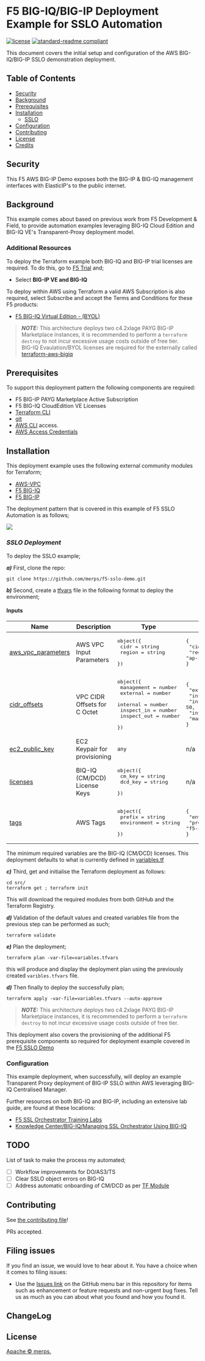 # F5 BIG-IQ/BIG-IP Deployment Example for SSLO Automation

[![license](https://img.shields.io/github/license/merps/f5-sslo-demo)](LICENSE)
[![standard-readme compliant](https://img.shields.io/badge/readme%20style-standard-brightgreen.svg?style=flat-square)](https://github.com/RichardLitt/standard-readme)

This document covers the initial setup and configuration of the AWS BIG-IQ/BIG-IP SSLO demonstration deployment.

## Table of Contents

- [Security](#security)
- [Background](#background)
- [Prerequisites](#prerequisites)
- [Installation](#installation)
  - [SSLO](#sslo-deployment)
- [Configuration](#configuration)
- [Contributing](#contributing)
- [License](#license)
- [Credits](#credits)

## Security

This F5 AWS BIG-IP Demo exposes both the BIG-IP & BIG-IQ management interfaces with ElasticIP's to the public internet.


## Background

This example comes about based on previous work from F5 Development & Field, to provide automation examples leveraging
BIG-IQ Cloud Edition and BIG-IQ VE's Transparent-Proxy deployment model.  

### Additional Resources

To deploy the Terraform example both BIG-IQ and BIG-IP trial licenses are required.  To do this,
go to [F5 Trial](https://f5.com/products/trials/product-trials) and;

   * Select **BIG-IP VE and BIG-IQ**

To deploy within AWS using Terraform a valid AWS Subscription is also required, select 
Subscribe and accept the Terms and Conditions for these F5 products:

   * [F5 BIG-IQ Virtual Edition - (BYOL)](https://aws.amazon.com/marketplace/pp/B00KIZG6KA)

> **_NOTE:_** This architecture deploys two c4.2xlage PAYG BIG-IP Marketplace instances, it is 
recommended to perform a `terraform destroy` to not incur excessive usage costs outside of free tier.  
> BIG-IQ Evaulation/BYOL licenses are required for the externally called [terraform-aws-bigiq](https://github.com/merps/terraform-aws-bigiq)


## Prerequisites

To support this deployment pattern the following components are required:

* F5 BIG-IP PAYG Marketplace Active Subscription
* F5 BIG-IQ CloudEdition VE Licenses
* [Terraform CLI](https://www.terraform.io/docs/cli-index.html)
* [git](https://git-scm.com/)
* [AWS CLI](https://aws.amazon.com/cli/) access.
* [AWS Access Credentials](https://docs.aws.amazon.com/general/latest/gr/aws-security-credentials.html)


## Installation 

This deployment example uses the following external community modules for Terraform;

* [AWS-VPC](https://github.com/terraform-aws-modules/terraform-aws-vpc)
* [F5 BIG-IQ](https://github.com/merps/terraform-aws-bigiq)
* [F5 BIG-IP](https://github.com/merps/terraform-aws-bigip)

The deployment pattern that is covered in this example of F5 SSLO Automation is as follows;

![](../images/transparent-proxy.png)

### *SSLO Deployment*

To deploy the SSLO example;

***a)*** First, clone the repo:
```
git clone https://github.com/merps/f5-sslo-demo.git
```

***b)*** Second, create a [tfvars](https://www.terraform.io/docs/configuration/variables.html) file in the following format to deploy the environment;

#### Inputs
| Name | Description | Type | Default | Required |
|------|-------------|------|---------|:--------:|
| <a name="input_aws_vpc_parameters"></a> [aws\_vpc\_parameters](#input\_aws\_vpc\_parameters) | AWS VPC Input Parameters | <pre>object({<br>    cidr   = string<br>    region = string<br>  })</pre> | <pre>{<br>  "cidr": "10.0.0.0/16",<br>  "region": "ap-southeast-2"<br>}</pre> | no |
| <a name="input_cidr_offsets"></a> [cidr\_offsets](#input\_cidr\_offsets) | VPC CIDR Offsets for C Octet | <pre>object({<br>    management  = number<br>    external    = number<br>    internal    = number<br>    inspect_in  = number<br>    inspect_out = number<br>  })</pre> | <pre>{<br>  "external": 0,<br>  "inspect_in": 40,<br>  "inspect_out": 50,<br>  "internal": 20,<br>  "management": 10<br>}</pre> | no |
| <a name="input_ec2_public_key"></a> [ec2\_public\_key](#input\_ec2\_public\_key) | EC2 Keypair for provisioning | `any` | n/a | yes |
| <a name="input_licenses"></a> [licenses](#input\_licenses) | BIQ-IQ (CM/DCD) License Keys | <pre>object({<br>    cm_key = string<br>    dcd_key = string<br>  })</pre> | n/a | yes |
| <a name="input_tags"></a> [tags](#input\_tags) | AWS Tags | <pre>object({<br>    prefix      = string<br>    environment = string<br>  })</pre> | <pre>{<br>  "environment": "demo",<br>  "prefix": "f5-sslo"<br>}</pre> | no |

The minimum required variables are the BIG-IQ (CM/DCD) licenses.  This deployment defaults to what is currently defined in [variables.tf](https://github.com/merps/f5-sslo-demo/blob/master/src/variables.tf)

***c)*** Third, get and initialise the Terraform deployment as follows:
```commandline
cd src/
terraform get ; terraform init
```
This will download the required modules from both GitHub and the Terraform Registry.

***d)*** Validation of the default values and created variables file from the previous step can be performed as such;
```commandline
terraform validate 
```

***e)*** Plan the deployment;
```commandline
terraform plan -var-file=variables.tfvars
```
this will produce and display the deployment plan using the previously created `varibles.tfvars` file.

***d)*** Then finally to deploy the successfully plan;
```commandline
terraform apply -var-file=variables.tfvars --auto-approve
```

> **_NOTE:_** This architecture deploys two c4.2xlage PAYG BIG-IP Marketplace instances, it is 
recommended to perform a `terraform destroy` to not incur excessive usage costs outside of free tier.  

This deployment also covers the provisioning of the additional F5 prerequisite components so required for 
deployment example covered in the [F5 SSLO Demo](https://github.com/merps/f5-sslo-demo)


### Configuration

This example deployment, when successfully, will deploy an example Transparent Proxy deployment of BIG-IP SSLO within AWS
leveraging BIG-IQ Centralised Manager.

Further resources on both BIG-IQ and BIG-IP, including an extensive lab guide, are found at these locations:
* [F5 SSL Orchestrator Training Labs](https://clouddocs.f5.com/training/community/sslviz/html/)
* [Knowledge Center/BIG-IQ/Managing SSL Orchestrator Using BIG-IQ](https://techdocs.f5.com/en-us/bigiq-8-0-0/managing-sslo-big-iq.html) 


## TODO

List of task to make the process my automated;

- [ ] Workflow improvements for DO/AS3/TS
- [ ] Clear SSLO object errors on BIG-IQ
- [ ] Address automatic onboarding of CM/DCD as per [TF Module](https://github.com/merps/terraform-aws-bigiq)

## Contributing

See [the contributing file](CONTRIBUTING.md)!

PRs accepted.

## Filing issues

If you find an issue, we would love to hear about it. You have a choice when it comes to filing issues:

- Use the [Issues link](https://github.com/f5devcentral/f5-sslo-demo/issues) on the GitHub menu bar in this repository for items such as enhancement or feature requests and non-urgent bug fixes. Tell us as much as you can about what you found and how you found it.

## ChangeLog



## License

[Apache © merps.](../LICENSE)